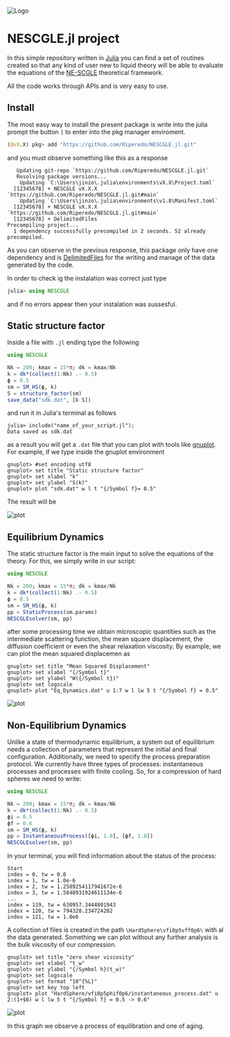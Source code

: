 ![Logo](img/Logo.png)

# NESCGLE.jl project

In this simple repository written in [Julia](https://julialang.org/) you can find a set of routines created so that any kind of user new to liquid theory will be able to evaluate the equations of the [NE-SCGLE](https://doi.org/10.1103/PhysRevE.82.061503) theoretical framework.

All the code works through APIs and is very easy to use.

## Install

The most easy way to install the present package is write into the julia prompt the button `]` to enter into the pkg manager enviroment.
```julia
(@vX.X) pkg> add "https://github.com/Riperedo/NESCGLE.jl.git"
```
and you must observe something like this as a response
```
   Updating git-repo `https://github.com/Riperedo/NESCGLE.jl.git`
   Resolving package versions...
    Updating `C:\Users\jinzo\.julia\environments\vX.X\Project.toml`
  [12345678] + NESCGLE vX.X.X `https://github.com/Riperedo/NESCGLE.jl.git#main`
    Updating `C:\Users\jinzo\.julia\environments\v1.8\Manifest.toml`
  [12345678] + NESCGLE vX.X.X `https://github.com/Riperedo/NESCGLE.jl.git#main`
  [12345678] + DelimitedFiles
Precompiling project...
  1 dependency successfully precompiled in 2 seconds. 52 already precompiled.
```
As you can observe in the previous response, this package only have one dependency and is [DelimitedFiles](https://docs.julialang.org/en/v1/stdlib/DelimitedFiles/) for the writing and manage of the data generated by the code.

In order to check ig the instalation was correct just type
```julia
julia> using NESCGLE
```
and if no errors appear then your instalation was sussesful. 

## Static structure factor

Inside a file with `.jl` ending type the following
```julia
using NESCGLE

Nk = 200; kmax = 15*π; dk = kmax/Nk
k = dk*(collect(1:Nk) .- 0.5)
ϕ = 0.5
sm = SM_HS(ϕ, k)
S = structure_factor(sm)
save_data("sdk.dat", [k S])
```
and run it in Julia's terminal as follows
```
julia> include("name_of_your_script.jl");
Data saved as sdk.dat
```
as a result you will get a `.dat` file that you can plot with tools like [gnuplot](http://www.gnuplot.info/). For example, if we type inside the gnuplot environment
```gnuplot
gnuplot> #set encoding utf8
gnuplot> set title "Static structure factor"
gnuplot> set xlabel "k"
gnuplot> set ylabel "S(k)"
gnuplot> plot "sdk.dat" w l t "{/Symbol f}= 0.5"
```
The result will be

![plot](img/plot00.png)

## Equilibrium Dynamics

The static structure factor is the main input to solve the equations of the theory. For this, we simply write in our script:
```julia
using NESCGLE

Nk = 200; kmax = 15*π; dk = kmax/Nk
k = dk*(collect(1:Nk) .- 0.5)
ϕ = 0.5
sm = SM_HS(ϕ, k)
pp = StaticProcess(sm.params)
NESCGLEsolver(sm, pp)
```
after some processing time we obtain microscopic quantities such as the intermediate scattering function, the mean square displacement, the diffusion coefficient or even the shear relaxation viscosity. 
By example, we can plot the mean squared displacemen as

```gnuplot
gnuplot> set title "Mean Squared Displacement"
gnuplot> set xlabel "{/Symbol t}"
gnuplot> set ylabel "W({/Symbol t})"
gnuplot> set logscale
gnuplot> plot "Eq_Dynamics.dat" u 1:7 w l lw 5 t "{/Symbol f} = 0.5"
```

![plot](img/plot01.png)

## Non-Equilibrium Dynamics

Unlike a state of thermodynamic equilibrium, a system out of equilibrium needs a collection of parameters that represent the initial and final configuration.
Additionally, we need to specify the process preparation protocol. We currently have three types of processes: instantaneous processes and processes with finite cooling.
So, for a compression of hard spheres we need to write:
```julia
using NESCGLE

Nk = 200; kmax = 15*π; dk = kmax/Nk
k = dk*(collect(1:Nk) .- 0.5)
ϕi = 0.5
ϕf = 0.6
sm = SM_HS(ϕ, k)
pp = InstantaneousProcess([ϕi, 1.0], [ϕf, 1.0])
NESCGLEsolver(sm, pp)
```
In your terminal, you will find information about the status of the process:
```
Start
index = 0, tw = 0.0
index = 1, tw = 1.0e-6
index = 2, tw = 1.2589254117941672e-6
index = 3, tw = 1.5848931924611134e-6
...
index = 119, tw = 630957.3444801943
index = 120, tw = 794328.234724282
index = 121, tw = 1.0e6
```
A collection of files is created in the path ```\HardSphere\vfi0p5vff0p6\``` with al the data generated.
Something we can plot without any further analysis is the bulk viscosity of our compression.
```gnuplot
gnuplot> set title "zero shear viscosity"
gnuplot> set xlabel "t_w"
gnuplot> set ylabel "{/Symbol h}(t_w)"
gnuplot> set logscale
gnuplot> set format "10^{%L}"
gnuplot> set key top left
gnuplot> plot "HardSphere/vfi0p5phif0p6/instantaneous_process.dat" u 2:(1+$6) w l lw 5 t "{/Symbol f} = 0.5 -> 0.6"
```

![plot](img/plot02.png)

In this graph we observe a process of equilibration and one of aging.
